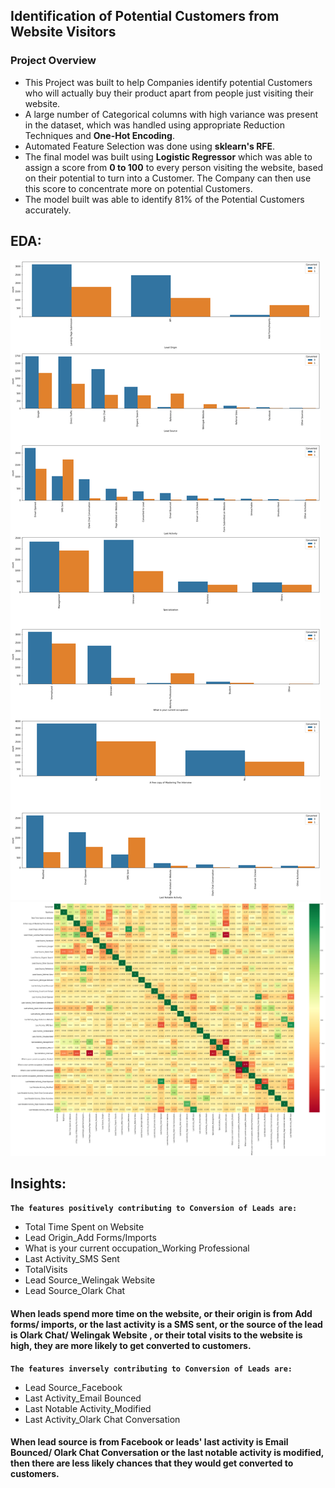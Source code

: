 ## Identification of Potential Customers from Website Visitors
### Project Overview
- This Project was built to help Companies identify potential Customers who will actually buy their product apart from people just visiting their website.
- A large number of Categorical columns with high variance was present in the dataset, which was handled using appropriate Reduction Techniques and **One-Hot Encoding**.
- Automated Feature Selection was done using **sklearn's RFE**.
- The final model was built using **Logistic Regressor** which was able to assign a score from **0 to 100** to every person visiting the website, based on their potential to turn into a Customer. The Company can then use this score to concentrate more on potential Customers.
- The model built was able to identify 81% of the Potential Customers accurately.

## EDA:
![customer](/images/eda.png)
![heatmap](/images/heatmap.png)
## Insights:
**`The features positively contributing to Conversion of Leads are:`**
- Total Time Spent on Website
- Lead Origin_Add Forms/Imports
- What is your current occupation_Working Professional
- Last Activity_SMS Sent
- TotalVisits
- Lead Source_Welingak Website
- Lead Source_Olark Chat

#### When leads spend more time on the website, or their origin is from Add forms/ imports, or the last activity is a SMS sent, or the source of the lead is Olark Chat/ Welingak Website , or their total visits to the website is high, they are more likely to get converted to customers.

**`The features inversely contributing to Conversion of Leads are:`**
- Lead Source_Facebook
- Last Activity_Email Bounced
- Last Notable Activity_Modified
- Last Activity_Olark Chat Conversation


#### When lead source is from Facebook or leads' last activity is Email Bounced/ Olark Chat Conversation or the last notable activity is modified, then there are less likely chances that they would get converted to customers.

